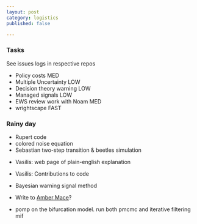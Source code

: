 ```yaml
---
layout: post
category: logistics
published: false

---
```


### Tasks 

See issues logs in respective repos 

- Policy costs                          MED
- Multiple Uncertainty                  LOW
- Decision theory warning               LOW
- Managed signals                       LOW
- EWS review work with Noam             MED
- wrightscape                           FAST

### Rainy day
- Rupert code
- colored noise equation
- Sebastian two-step transition & beetles simulation  

* Vasilis: web page of plain-english explanation
* Vasilis: Contributions to code

* Bayesian warning signal method

* Write to [Amber Mace](http://www.linkedin.com/pub/amber-mace/7/a94/b43)?
* pomp on the bifurcation model.  run both pmcmc and iterative filtering mif


